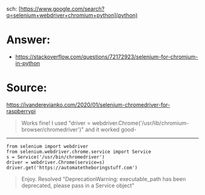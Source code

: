 sch: [https://www.google.com/search?q=selenium+webdriver+chromium+python](python)

# Answer:
- https://stackoverflow.com/questions/72172923/selenium-for-chromium-in-python

# Source:
https://ivanderevianko.com/2020/01/selenium-chromedriver-for-raspberrypi

>Works fine!
>I used "driver = webdriver.Chrome('/usr/lib/chromium-browser/chromedriver')" and it worked good-
---
```
from selenium import webdriver
from selenium.webdriver.chrome.service import Service
s = Service('/usr/bin/chromedriver')
driver = webdriver.Chrome(service=s)
driver.get('https://automatetheboringstuff.com')
```
>Enjoy. Resolved "DeprecationWarning: executable_path has been deprecated, please pass in a Service object"
